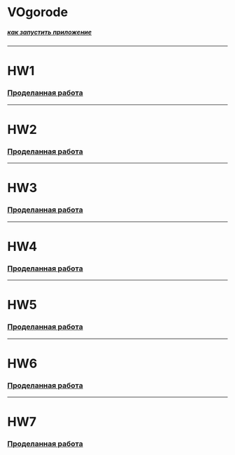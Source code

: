 # VOgorode

##### *[как запустить приложение](./dev/README.md)*

---

# HW1
### [Проделанная работа](./docs/HW1.md)

---

# HW2
### [Проделанная работа](./docs/HW2.md)

---

# HW3
### [Проделанная работа](./docs/HW3.md)

---

# HW4
### [Проделанная работа](./docs/HW4.md)

---

# HW5
### [Проделанная работа](./docs/HW5.md)

---

# HW6
### [Проделанная работа](./docs/HW6.md)

---

# HW7
### [Проделанная работа](./docs/)

